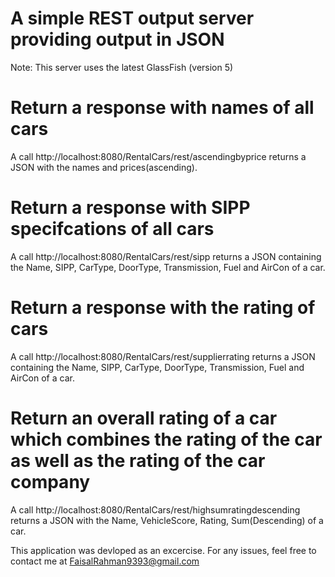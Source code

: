 # A simple REST output server providing output in JSON

Note: This server uses the latest GlassFish (version 5)

# Return a response with names of all cars

A call http://localhost:8080/RentalCars/rest/ascendingbyprice returns a 
JSON with the names and prices(ascending).

# Return a response with SIPP specifcations of all cars

A call http://localhost:8080/RentalCars/rest/sipp returns a 
JSON containing the Name, SIPP, CarType, DoorType, Transmission, Fuel and AirCon of a car.


# Return a response with the rating of cars

A call http://localhost:8080/RentalCars/rest/supplierrating returns a 
JSON containing the Name, SIPP, CarType, DoorType, Transmission, Fuel and AirCon of a car.

# Return an overall rating of a car which combines the rating of the car as well as the rating of the car company

A call http://localhost:8080/RentalCars/rest/highsumratingdescending returns a 
JSON with the Name, VehicleScore, Rating, Sum(Descending) of a car.


This application was devloped as an excercise. For any issues, feel free to contact me at FaisalRahman9393@gmail.com
